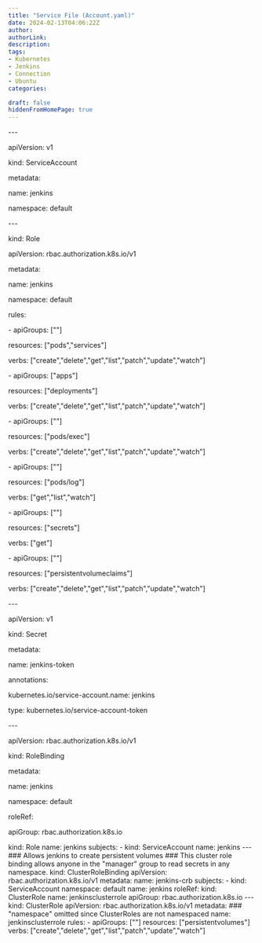 ```yaml
---
title: "Service File (Account.yaml)"
date: 2024-02-13T04:06:22Z
author:
authorLink:
description:
tags:
- Kubernetes
- Jenkins
- Connection
- Ubuntu
categories:

draft: false
hiddenFromHomePage: true
---
```

<p>---</p>

<p>apiVersion: v1 </p>
<p>kind: ServiceAccount</p>
<p>metadata:</p>
  <p>name: jenkins</p>
  <p>namespace: default</p>

<p>---</p>

<p>kind: Role</p>
<p>apiVersion: rbac.authorization.k8s.io/v1</p>
<p>metadata:</p>
  <p>name: jenkins</p>
  <p>namespace: default</p>
<p>rules:</p>
<p>- apiGroups: [""]</p>
  <p>resources: ["pods","services"]</p>
  <p>verbs: ["create","delete","get","list","patch","update","watch"]</p>
<p>- apiGroups: ["apps"]</p>
  <p>resources: ["deployments"]</p>
  <p>verbs: ["create","delete","get","list","patch","update","watch"]</p>
<p>- apiGroups: [""]</p>
  <p>resources: ["pods/exec"]</p>
  <p>verbs: ["create","delete","get","list","patch","update","watch"]</p>
<p>- apiGroups: [""]</p>
 <p> resources: ["pods/log"]</p>
  <p>verbs: ["get","list","watch"]</p>
<p>- apiGroups: [""]</p>
  <p>resources: ["secrets"]</p>
 <p> verbs: ["get"]</p>
<p>- apiGroups: [""]</p>
  <p>resources: ["persistentvolumeclaims"]</p>
  <p>verbs: ["create","delete","get","list","patch","update","watch"]</p>
 
<p>---</p>
<p>apiVersion: v1</p>
<p>kind: Secret</p>
<p>metadata:</p>
  <p>name: jenkins-token</p>
  <p>annotations:</p>
    <p>kubernetes.io/service-account.name: jenkins</p>
<p>type: kubernetes.io/service-account-token</p>

<p>---</p>
<p>apiVersion: rbac.authorization.k8s.io/v1</p>
<p>kind: RoleBinding</p>
<p>metadata:</p>
  <p>name: jenkins</p>
  <p>namespace: default</p>
<p>roleRef:</p>
  <p>apiGroup: rbac.authorization.k8s.io</p>
  kind: Role
  name: jenkins
subjects:
- kind: ServiceAccount
  name: jenkins
---
### Allows jenkins to create persistent volumes
### This cluster role binding allows anyone in the "manager" group to read secrets in any namespace.
kind: ClusterRoleBinding
apiVersion: rbac.authorization.k8s.io/v1
metadata:
  name: jenkins-crb
subjects:
- kind: ServiceAccount
  namespace: default
  name: jenkins
roleRef:
  kind: ClusterRole
  name: jenkinsclusterrole
  apiGroup: rbac.authorization.k8s.io
---
kind: ClusterRole
apiVersion: rbac.authorization.k8s.io/v1
metadata:
### "namespace" omitted since ClusterRoles are not namespaced
  name: jenkinsclusterrole
rules:
- apiGroups: [""]
  resources: ["persistentvolumes"]
  verbs: ["create","delete","get","list","patch","update","watch"]